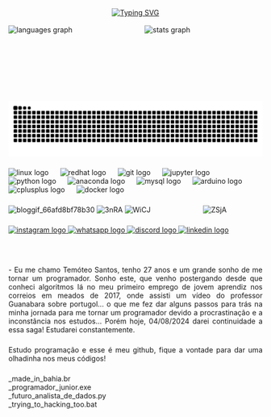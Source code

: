   <div align="center">
  <a href="https://git.io/typing-svg">
    <img src="https://readme-typing-svg.demolab.com?font=Fira+Code&weight=500&size=22&pause=1000&color=ff8800&center=true&vCenter=true&random=false&width=524&lines=✦+BEM+VINDOS+AO+MEU+PERFIL! :D +✦" alt="Typing SVG">
  </a>
</div>

<img align="center" alt="" src="./src/header-gif.gif">

<div align="center">
  <img src="https://github-readme-stats.vercel.app/api?username=sabiopescador&hide_title=false&hide_rank=false&show_icons=true&include_all_commits=true&count_private=true&disable_animations=false&theme=midnight-purple&locale=en&hide_border=false" alt="stats graph" height="150em"/>
  
   <img align="left" src="https://github-readme-stats.vercel.app/api/top-langs?username=sabiopescador&locale=en&hide_title=false&layout=compact&card_width=320&langs_count=5&theme=midnight-purple&hide_border=false" height="150em" alt="languages graph"/>
</div>
  
 
###

<picture align="center">
  <source media="(prefers-color-scheme: dark)" srcset="https://raw.githubusercontent.com/sabiopescador/sabiopescador/output/github-contribution-grid-snake-dark.svg">
  <source media="(prefers-color-scheme: light)" srcset="https://raw.githubusercontent.com/sabiopescador/sabiopescador/output/github-contribution-grid-snake-dark.svg">
  <img align="center" alt="github contribution grid snake animation" src="https://raw.githubusercontent.com/sabiopescador/sabiopescador/output/github-contribution-grid-snake.svg">
</picture>

###

<div align="left">
  <img src="https://cdn.jsdelivr.net/gh/devicons/devicon/icons/linux/linux-original.svg" height="35" alt="linux logo"  />
  <img width="15" />
  <img src="https://cdn.jsdelivr.net/gh/devicons/devicon/icons/redhat/redhat-plain-wordmark.svg" height="35" alt="redhat logo"  />
  <img width="15" />
  <img src="https://cdn.jsdelivr.net/gh/devicons/devicon/icons/git/git-plain-wordmark.svg" height="35" alt="git logo"  />
  <img width="15" />
  <img src="https://cdn.jsdelivr.net/gh/devicons/devicon/icons/jupyter/jupyter-original-wordmark.svg" height="35" alt="jupyter logo"  />
  <img width="15" />
  <img src="https://cdn.jsdelivr.net/gh/devicons/devicon/icons/python/python-original-wordmark.svg" height="35" alt="python logo"  />
  <img width="15" />
  <img src="https://cdn.jsdelivr.net/gh/devicons/devicon/icons/anaconda/anaconda-original-wordmark.svg" height="35" alt="anaconda logo"  />
  <img width="15" />
  <img src="https://cdn.jsdelivr.net/gh/devicons/devicon/icons/mysql/mysql-original-wordmark.svg" height="35" alt="mysql logo"  />
  <img width="15" />
  <img src="https://cdn.jsdelivr.net/gh/devicons/devicon/icons/arduino/arduino-original-wordmark.svg" height="35" alt="arduino logo"  />
  <img width="15" />
  <img src="https://cdn.jsdelivr.net/gh/devicons/devicon/icons/cplusplus/cplusplus-original.svg" height="35" alt="cplusplus logo"  />
  <img width="15" />
  <img src="https://cdn.jsdelivr.net/gh/devicons/devicon/icons/docker/docker-original.svg" height="35" alt="docker logo"  />
</div>

###



<div align="left">
  <img src="https://github.com/user-attachments/assets/99b3a767-3d77-4705-b7ef-4fdb8eb8e3ce" alt="bloggif_66afd8bf78b30">
  <img src="https://github.com/user-attachments/assets/d738acab-c0d4-414b-baa8-f6a383a769ad" alt="3nRA">
  <img src="https://github.com/user-attachments/assets/6b0c4704-d525-49e7-ba6e-1e7f302fb17b" alt="WiCJ">
  <img style="margin-left: 100px;" src="https://github.com/user-attachments/assets/7bd34895-6788-4148-b28a-75eecfee69af" alt="ZSjA" height="150em" >
</div>


###

<div align="left">
  <a href="https://www.instagram.com/santos_temoteo/" target="_blank">
    <img src="https://img.shields.io/static/v1?message=Instagram&logo=instagram&label=&color=ffbd6b&logoColor=333333&labelColor=&style=for-the-badge" height="40" alt="instagram logo"  />
  </a>
  <a href="https://wa.me/5574999015667" target="_blank">
    <img src="https://img.shields.io/static/v1?message=Whatsapp&logo=whatsapp&label=&color=25D366&logoColor=white&labelColor=&style=for-the-badge" height="40" alt="whatsapp logo"  />
  </a>
  <a href="https://discord.com/invite/Tt67T43Y" target="_blank">
    <img src="https://img.shields.io/static/v1?message=Discord&logo=discord&label=&color=7289DA&logoColor=white&labelColor=&style=for-the-badge" height="40" alt="discord logo"  />
  </a>
  <a href="https://linkedin.com/" target="_blank">
    <img src="https://img.shields.io/static/v1?message=LinkedIn&logo=linkedin&label=&color=0077B5&logoColor=white&labelColor=&style=for-the-badge" height="40" alt="linkedin logo"  />
  </a>
</div>

###

<br clear="both">

###

<div align="justify">
  <p style="text-align: justify; text-color: #270135;">
   - Eu me chamo Temóteo Santos, tenho 27 anos e um grande sonho de me tornar um programador. Sonho este, que venho postergando desde que conheci algoritmos lá no meu primeiro emprego de jovem aprendiz nos correios em meados de 2017, onde assisti um vídeo do professor        Guanabara sobre portugol... o que me fez dar alguns passos para trás na minha jornada para me tornar um programador devido a procrastinação e a inconstância nos estudos... Porém hoje, 04/08/2024 darei continuidade a essa saga! Estudarei constantemente.
</p>
</div>

###

<p style="text-align: justify;">Estudo programação e esse é meu github, fique a vontade para dar uma olhadinha nos meus códigos!</p>

###

<p>
  _made_in_bahia.br<br>
  _programador_junior.exe<br>
  _futuro_analista_de_dados.py<br>
  _trying_to_hacking_too.bat<br>
</p>

